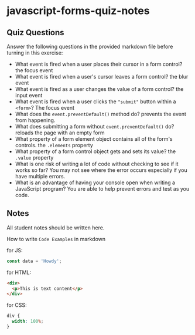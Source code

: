 # javascript-forms-quiz-notes

## Quiz Questions

Answer the following questions in the provided markdown file before turning in this exercise:

- What event is fired when a user places their cursor in a form control?
  the focus event
- What event is fired when a user's cursor leaves a form control?
  the blur event
- What event is fired as a user changes the value of a form control?
  the input event
- What event is fired when a user clicks the `"submit"` button within a `<form>`?
  The focus event
- What does the `event.preventDefault()` method do?
  prevents the event from happening.
- What does submitting a form without `event.preventDefault()` do?
  reloads the page with an empty form
- What property of a form element object contains all of the form's controls.
  the `.elements` property
- What property of a form control object gets and sets its value?
  the `.value` property
- What is one risk of writing a lot of code without checking to see if it works so far?
  You may not see where the error occurs especially if you have multiple errors.
- What is an advantage of having your console open when writing a JavaScript program?
  You are able to help prevent errors and test as you code.

## Notes

All student notes should be written here.

How to write `Code Examples` in markdown

for JS:

```javascript
const data = 'Howdy';
```

for HTML:

```html
<div>
  <p>This is text content</p>
</div>
```

for CSS:

```css
div {
  width: 100%;
}
```
